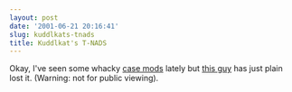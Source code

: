 ```yaml
---
layout: post
date: '2001-06-21 20:16:41'
slug: kuddlkats-tnads
title: Kuddlkat's T-NADS
---
```


Okay, I've seen some whacky [case mods](http://blueshottub.yi.org/caseart.html) lately but [this guy](http://www.kuddlkat.com/PCs/T-NADS/index.htm) has just plain lost it. (Warning: not for public viewing).